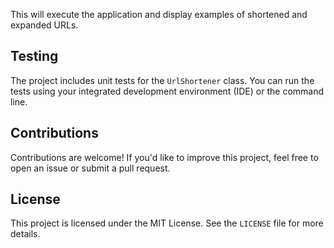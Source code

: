 
This will execute the application and display examples of shortened and expanded URLs.

## Testing
The project includes unit tests for the `UrlShortener` class. You can run the tests using your integrated development environment (IDE) or the command line.

## Contributions
Contributions are welcome! If you'd like to improve this project, feel free to open an issue or submit a pull request.

## License
This project is licensed under the MIT License. See the `LICENSE` file for more details.
